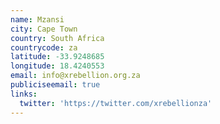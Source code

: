 ```yaml
---
name: Mzansi
city: Cape Town
country: South Africa
countrycode: za
latitude: -33.9248685
longitude: 18.4240553
email: info@xrebellion.org.za
publiciseemail: true
links:
  twitter: 'https://twitter.com/xrebellionza'
---
```


